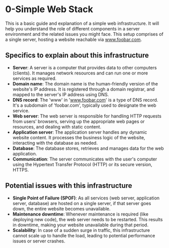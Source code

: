 # 0-Simple Web Stack

This is a basic guide and explanation of a simple web infrastructure. It will help you understand the role of different components in a server environment and the related issues you might face. This setup comprises of a single server, hosting a website reachable via www.foobar.com.

## Specifics to explain about this infrastructure

- **Server**: A server is a computer that provides data to other computers (clients). It manages network resources and can run one or more services as required.
- **Domain name**: The domain name is the human-friendly version of the website's IP address. It is registered through a domain registrar, and mapped to the server's IP address using DNS.
- **DNS record**: The 'www' in 'www.foobar.com' is a type of DNS record. It's a subdomain of 'foobar.com', typically used to designate the web service.
- **Web server**: The web server is responsible for handling HTTP requests from users' browsers, serving up the appropriate web pages or resources, and dealing with static content.
- **Application server**: The application server handles any dynamic website content. It processes the business logic of the website, interacting with the database as needed.
- **Database**: The database stores, retrieves and manages data for the web application.
- **Communication**: The server communicates with the user's computer using the Hypertext Transfer Protocol (HTTP) or its secure version, HTTPS.

## Potential issues with this infrastructure

- **Single Point of Failure (SPOF)**: As all services (web server, application server, database) are hosted on a single server, if that server goes down, the entire website becomes unavailable.
- **Maintenance downtime**: Whenever maintenance is required (like deploying new code), the web server needs to be restarted. This results in downtime, making your website unavailable during that period.
- **Scalability**: In case of a sudden surge in traffic, this infrastructure cannot scale up to handle the load, leading to potential performance issues or server crashes.